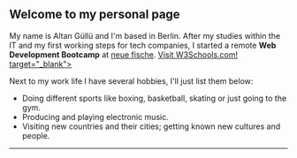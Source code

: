 ## Welcome to my personal page

My name is Altan Güllü and I'm based in Berlin. After my studies within the IT and my first working steps for tech companies, I started a remote **Web Development Bootcamp** at [neue fische](https://www.neuefische.de/bootcamp/web-development). <a href="https://www.w3schools.com/">Visit W3Schools.com! target="\_blank"></a>

Next to my work life I have several hobbies, I'll just list them below:

- Doing different sports like boxing, basketball, skating or just going to the gym.
- Producing and playing electronic music.
- Visiting new countries and their cities; getting known new cultures and people.

---
